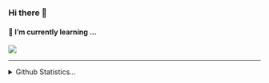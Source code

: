 <h3> Hi there 👋 </h3>
<h4>🌱 I’m currently learning ...</h4>
<a href="linkedin.com">
<img src="https://img.icons8.com/material-outlined/50/000000/linkedin--v2.png" href="linkedin.com"/>
</a>
<hr>

<details>
  <summary>Github Statistics...</summary>
  <p align = "center">
    <img src="https://github-readme-stats.vercel.app/api?username=JuliusPanduro&show_icon=true&theme=github_dark"/>  

</p>
  </details>

   <!--#0d1117 <img src="https://github-readme-stats.vercel.app/api/top-langs/?username=JuliusPanduro&layout=compact&theme=dark"/>-->
<!--
**JuliusPanduro/JuliusPanduro** is a ✨ _special_ ✨ repository because its `README.md` (this file) appears on your GitHub profile.

Here are some ideas to get you started:

- 🔭 I’m currently working on ...
- 🌱 I’m currently learning ...
- 👯 I’m looking to collaborate on ...
- 🤔 I’m looking for help with ...
- 💬 Ask me about ...
- 📫 How to reach me: ...
- 😄 Pronouns: ...
- ⚡ Fun fact: ...
-->
